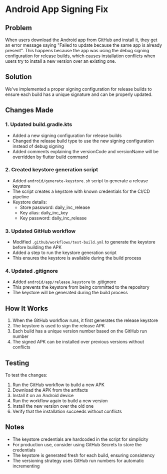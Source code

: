 # Android App Signing Fix

## Problem
When users download the Android app from GitHub and install it, they get an error message saying "Failed to update because the same app is already present". This happens because the app was using the debug signing configuration for release builds, which causes installation conflicts when users try to install a new version over an existing one.

## Solution
We've implemented a proper signing configuration for release builds to ensure each build has a unique signature and can be properly updated.

## Changes Made

### 1. Updated build.gradle.kts
- Added a new signing configuration for release builds
- Changed the release build type to use the new signing configuration instead of debug signing
- Added comments explaining the versionCode and versionName will be overridden by flutter build command

### 2. Created keystore generation script
- Added `android/generate-keystore.sh` script to generate a release keystore
- The script creates a keystore with known credentials for the CI/CD pipeline
- Keystore details:
  - Store password: daily_inc_release
  - Key alias: daily_inc_key
  - Key password: daily_inc_release

### 3. Updated GitHub workflow
- Modified `.github/workflows/test-build.yml` to generate the keystore before building the APK
- Added a step to run the keystore generation script
- This ensures the keystore is available during the build process

### 4. Updated .gitignore
- Added `android/app/release.keystore` to .gitignore
- This prevents the keystore from being committed to the repository
- The keystore will be generated during the build process

## How It Works
1. When the GitHub workflow runs, it first generates the release keystore
2. The keystore is used to sign the release APK
3. Each build has a unique version number based on the GitHub run number
4. The signed APK can be installed over previous versions without conflicts

## Testing
To test the changes:
1. Run the GitHub workflow to build a new APK
2. Download the APK from the artifacts
3. Install it on an Android device
4. Run the workflow again to build a new version
5. Install the new version over the old one
6. Verify that the installation succeeds without conflicts

## Notes
- The keystore credentials are hardcoded in the script for simplicity
- For production use, consider using GitHub Secrets to store the credentials
- The keystore is generated fresh for each build, ensuring consistency
- The versioning strategy uses GitHub run numbers for automatic incrementing